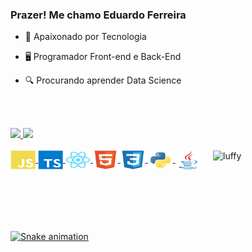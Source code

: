### Prazer! Me chamo Eduardo Ferreira


- 💖 Apaixonado por Tecnologia
- 🖥️ Programador Front-end e Back-End
- 🔍 Procurando aprender Data Science

  <br>
  <br>
  
<div>
  <a href="https://github.com/rafaballerini">
  <img height="180em" src="https://github-readme-stats.vercel.app/api?username=cadu77&show_icons=true&theme=radical&include_all_commits=true&count_private=true"/>
  <img height="180em" src="https://github-readme-stats.vercel.app/api/top-langs/?username=cadu77&layout=compact&langs_count=7&theme=tokyonight"/>
</div>
  
  
<div style="display: inline_block"><br>
  <img align="center" alt="Cadu-Js" height="30" width="40" src="https://raw.githubusercontent.com/devicons/devicon/master/icons/javascript/javascript-plain.svg">
  <img align="center" alt="Cadu-Ts" height="30" width="40" src="https://raw.githubusercontent.com/devicons/devicon/master/icons/typescript/typescript-plain.svg">
  <img align="center" alt="Cadu-React" height="30" width="40" src="https://raw.githubusercontent.com/devicons/devicon/master/icons/react/react-original.svg">
  <img align="center" alt="Cadu-HTML" height="30" width="40" src="https://raw.githubusercontent.com/devicons/devicon/master/icons/html5/html5-original.svg">
  <img align="center" alt="Cadu-CSS" height="30" width="40" src="https://raw.githubusercontent.com/devicons/devicon/master/icons/css3/css3-original.svg">
  <img align="center" alt="Cadu-Python" height="30" width="40" src="https://raw.githubusercontent.com/devicons/devicon/master/icons/python/python-original.svg">
  <img align="center" alt="Cadu-Java" height="30" width="40" src="https://raw.githubusercontent.com/devicons/devicon/master/icons/java/java-original.svg">
  
  <img align="right" alt="luffy" height="200" width="180" src="https://media.tenor.com/images/9ff03b679bf96782b7ff1fb4089ad7e9/tenor.gif">
</div>
  <br>
  <br>
  <br>
  <br>
  <br>
  
  ![Snake animation](https://github.com/rafaballerini/cadu77/blob/output/github-contribution-grid-snake.svg)
  
